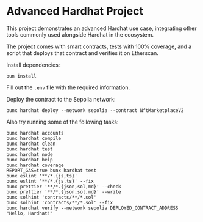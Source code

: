 # Advanced Hardhat Project

This project demonstrates an advanced Hardhat use case, integrating other tools commonly used alongside Hardhat in the ecosystem.

The project comes with smart contracts, tests with 100% coverage, and a script that deploys that contract and verifies it on Etherscan.

Install dependencies:

```shell
bun install
```

Fill out the `.env` file with the required information.

Deploy the contract to the Sepolia network:

```shell
bunx hardhat deploy --network sepolia --contract NftMarketplaceV2
```

Also try running some of the following tasks:

```shell
bunx hardhat accounts
bunx hardhat compile
bunx hardhat clean
bunx hardhat test
bunx hardhat node
bunx hardhat help
bunx hardhat coverage
REPORT_GAS=true bunx hardhat test
bunx eslint '**/*.{js,ts}'
bunx eslint '**/*.{js,ts}' --fix
bunx prettier '**/*.{json,sol,md}' --check
bunx prettier '**/*.{json,sol,md}' --write
bunx solhint 'contracts/**/*.sol'
bunx solhint 'contracts/**/*.sol' --fix
bunx hardhat verify --network sepolia DEPLOYED_CONTRACT_ADDRESS "Hello, Hardhat!"
```
